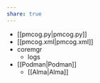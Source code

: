 ```yaml
---
share: true
---
```

- [[pmcog.py|pmcog.py]]
- [[pmcog.xml|pmcog.xml]]
- coremgr
	- logs
- [[Podman|Podman]]
	- [[Alma|Alma]]